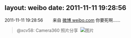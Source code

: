 layout: weibo
date: 2011-11-11 19:28:56
---
2011-11-11 19:28:56  &nbsp;&nbsp;&nbsp;&nbsp;&nbsp;&nbsp; 来自 <a href="http://weibo.com/" rel="nofollow">微博 weibo.com</a>
你要死啊……
>  @xcv58: Camera360 照片分享 ​​​
>  ![图片](https://ww3.sinaimg.cn/large/40e9ea8djw1dn02szcgm5j.jpg)

